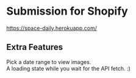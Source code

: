 # Submission for Shopify
https://space-daily.herokuapp.com/

## Extra Features

Pick a date range to view images.  
A loading state while you wait for the API fetch. :)  


